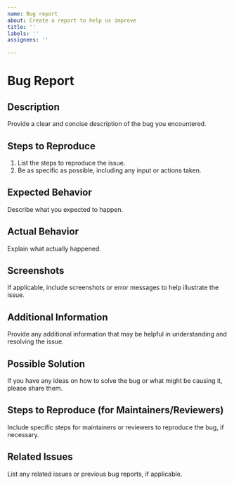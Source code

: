 ```yaml
---
name: Bug report
about: Create a report to help us improve
title: ''
labels: ''
assignees: ''

---
```


# Bug Report

## Description

Provide a clear and concise description of the bug you encountered.

## Steps to Reproduce

1. List the steps to reproduce the issue.
2. Be as specific as possible, including any input or actions taken.

## Expected Behavior

Describe what you expected to happen.

## Actual Behavior

Explain what actually happened.

## Screenshots

If applicable, include screenshots or error messages to help illustrate the issue.

## Additional Information

Provide any additional information that may be helpful in understanding and resolving the issue.

## Possible Solution

If you have any ideas on how to solve the bug or what might be causing it, please share them.

## Steps to Reproduce (for Maintainers/Reviewers)

Include specific steps for maintainers or reviewers to reproduce the bug, if necessary.

## Related Issues

List any related issues or previous bug reports, if applicable.
